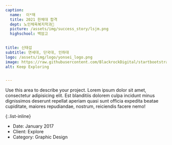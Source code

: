 ```yaml
---
caption:
  name:  이*재
  title: 2021 한체대 합격
  dept: 노인체육복지학과
  picture: /assets/img/success_story/lsjm.png
  highschool: 백암고
  

title: 신태섭
subtitle: 연세대, 단국대, 인하대
logo: /assets/img/logo/yonsei_logo.png
image: https://raw.githubusercontent.com/BlackrockDigital/startbootstrap-agency/master/src/assets/img/portfolio/02-full.jpg
alt: Keep Exploring


---
```

Use this area to describe your project. Lorem ipsum dolor sit amet, consectetur adipisicing elit. Est blanditiis dolorem culpa incidunt minus dignissimos deserunt repellat aperiam quasi sunt officia expedita beatae cupiditate, maiores repudiandae, nostrum, reiciendis facere nemo!

{:.list-inline}
- Date: January 2017
- Client: Explore
- Category: Graphic Design

